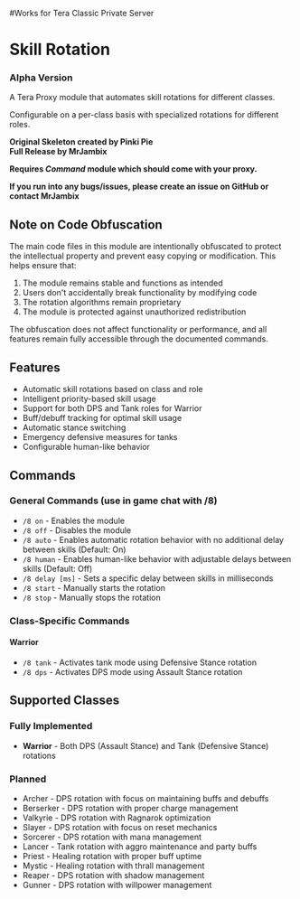 #Works for Tera Classic Private Server

# Skill Rotation

### Alpha Version

A Tera Proxy module that automates skill rotations for different classes.

Configurable on a per-class basis with specialized rotations for different roles.

**Original Skeleton created by Pinki Pie**  
**Full Release by MrJambix**

**Requires *Command* module which should come with your proxy.**

**If you run into any bugs/issues, please create an issue on GitHub or contact MrJambix**

## Note on Code Obfuscation

The main code files in this module are intentionally obfuscated to protect the intellectual property and prevent easy copying or modification. This helps ensure that:

1. The module remains stable and functions as intended
2. Users don't accidentally break functionality by modifying code
3. The rotation algorithms remain proprietary
4. The module is protected against unauthorized redistribution

The obfuscation does not affect functionality or performance, and all features remain fully accessible through the documented commands.

## Features

- Automatic skill rotations based on class and role
- Intelligent priority-based skill usage
- Support for both DPS and Tank roles for Warrior
- Buff/debuff tracking for optimal skill usage
- Automatic stance switching
- Emergency defensive measures for tanks
- Configurable human-like behavior

## Commands

### General Commands (use in game chat with /8)

- `/8 on` - Enables the module
- `/8 off` - Disables the module
- `/8 auto` - Enables automatic rotation behavior with no additional delay between skills (Default: On)
- `/8 human` - Enables human-like behavior with adjustable delays between skills (Default: Off)
- `/8 delay [ms]` - Sets a specific delay between skills in milliseconds
- `/8 start` - Manually starts the rotation
- `/8 stop` - Manually stops the rotation

### Class-Specific Commands

#### Warrior

- `/8 tank` - Activates tank mode using Defensive Stance rotation
- `/8 dps` - Activates DPS mode using Assault Stance rotation

## Supported Classes

### Fully Implemented
- **Warrior** - Both DPS (Assault Stance) and Tank (Defensive Stance) rotations

### Planned
- Archer - DPS rotation with focus on maintaining buffs and debuffs
- Berserker - DPS rotation with proper charge management
- Valkyrie - DPS rotation with Ragnarok optimization
- Slayer - DPS rotation with focus on reset mechanics
- Sorcerer - DPS rotation with mana management
- Lancer - Tank rotation with aggro maintenance and party buffs
- Priest - Healing rotation with proper buff uptime
- Mystic - Healing rotation with thrall management
- Reaper - DPS rotation with shadow management
- Gunner - DPS rotation with willpower management
